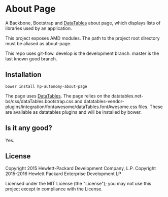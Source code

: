 # About Page

A Backbone, Bootstrap and [DataTables](https://datatables.net/) about page, which displays lists of libraries used by an
application.

This project exposes AMD modules. The path to the project root directory must be aliased as about-page.

This repo uses git-flow. develop is the development branch. master is the last known good branch.

## Installation

    bower install hp-autonomy-about-page

The page uses [DataTables](https://datatables.net/). The page relies on the 
datatables.net-bs/css/dataTables.bootstrap.css and 
datatables-vendor-plugins/integration/fontawesome/dataTables.fontAwesome.css files. These are available as datatables 
plugins and will be installed by bower.

## Is it any good?
Yes.

## License
Copyright 2015 Hewlett-Packard Development Company, L.P.
Copyright 2015-2016 Hewlett Packard Enterprise Development LP

Licensed under the MIT License (the "License"); you may not use this project except in compliance with the License.

